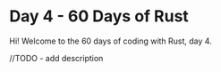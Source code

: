 # Day 4 - 60 Days of Rust

Hi! Welcome to the 60 days of coding with Rust, day 4.

//TODO - add description
